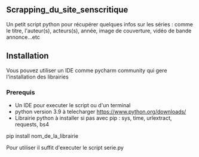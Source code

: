 ## Scrapping_du_site_senscritique
Un petit script python pour récupérer  quelques infos sur les séries : comme le titre,  l'auteur(s), acteurs(s), année, image de couverture, vidéo de bande annonce...etc
## Installation
Vous pouvez utiliser un IDE comme pycharm community qui gere l'installation des librairies
### Prerequis
- Un IDE pour executer le script ou d'un terminal
- python version 3.9 à telecharger https://www.python.org/downloads/
- Librairie python à installer si pas avec pip :  sys, time, urlextract, requests, bs4

pip install nom_de_la_librairie

Pour utiliser il suffit d'executer le script serie.py
